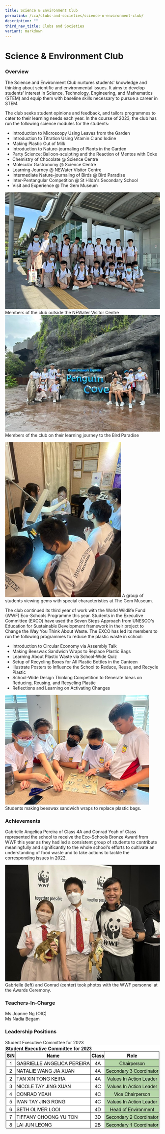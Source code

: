 ```yaml
---
title: Science & Environment Club
permalink: /cca/clubs-and-societies/science-n-environment-club/
description: ""
third_nav_title: Clubs and Societies
variant: markdown
---
```

Science &amp; Environment Club
==========================


### Overview

The Science and Environment Club nurtures students' knowledge and thinking about scientific and environmental issues. It aims to develop students' interest in Science, Technology, Engineering, and Mathematics (STEM) and equip them with baseline skills necessary to pursue a career in STEM. 

The club seeks student opinions and feedback, and tailors programmes to cater to their learning needs each year. In the course of 2023, the club has run the following science modules for the students:

* Introduction to Microscopy Using Leaves from the Garden
* Introduction to Titration Using Vitamin C and Iodine
* Making Plastic Out of Milk
* Introduction to Nature-journaling of Plants in the Garden
* Party Science: Balloon-sculpting and the Reaction of Mentos with Coke
* Chemistry of Chocolate @ Science Centre
* Molecular Gastronomy @ Science Centre
* Learning Journey @ NEWater Visitor Centre
* Intermediate Nature-journaling of Birds @ Bird Paradise
* Inter-Pentangular Competition @ St Hilda's Secondary School
* Visit and Experience @ The Gem Museum

![SEC1](/images/CCA/Clubs%20and%20Societies/SEC1.jpg)
Members of the club outside the NEWater Visitor Centre
![SEC2](/images/CCA/Clubs%20and%20Societies/SEC2.jpg)
Members of the club on their learning journey to the Bird Paradise

![SEC3](/images/CCA/Clubs%20and%20Societies/SEC3.jpg)
A group of students viewing gems with special characteristics at The Gem Museum.

The club continued its third year of work with the World Wildlife Fund (WWF) Eco-Schools Programme this year. Students in the Executive Committee (EXCO) have used the Seven Steps Approach from UNESCO's Education for Sustainable Development framework in their project to Change the Way You Think About Waste. The EXCO has led its members to run the following programmes to reduce the plastic waste in school:
* Introduction to Circular Economy via Assembly Talk
* Making Beeswax Sandwich Wraps to Replace Plastic Bags
* Learning About Plastic Waste via School-Wide Quiz
* Setup of Recycling Boxes for All Plastic Bottles in the Canteen
* Illustrate Posters to Influence the School to Reduce, Reuse, and Recycle Plastic
* School-Wide Design Thinking Competition to Generate Ideas on Reducing, Reusing, and Recycling Plastic
* Reflections and Learning on Activating Changes

![SEC4](/images/CCA/Clubs%20and%20Societies/SEC4.jpg)
Students making beeswax sandwich wraps to replace plastic bags.


### Achievements
Gabrielle Angelica Pereira of Class 4A and Conrad Yeah of Class represented the school to receive the Eco-Schools Bronze Award from WWF this year as they had led a consistent group of students to contribute meaningfully and significantly to the whole school's efforts to cultivate an understanding of food waste and to take actions to tackle the corresponding issues in 2022.


![SEC5](/images/CCA/Clubs%20and%20Societies/SEC5.jpg)
Gabrielle (left) and Conrad (center) took photos with the WWF personnel at the Awards Ceremony.




### Teachers-In-Charge
Ms Joanne Ng (OIC) <br>
Ms Nadia Begam <br>

### Leadership Positions
Student Executive Committee for 2023
![SEC6](/images/CCA/Clubs%20and%20Societies/exco_committee.JPG)